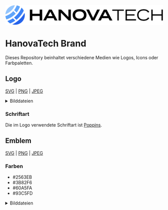 <img alt="HanovaTech Logo (Blue & Black)" width="500" src="https://raw.githubusercontent.com/hanovatech/brand/main/logo/png/1x/logo_blue_black_1x.png" />

# HanovaTech Brand

Dieses Repository beinhaltet verschiedene Medien wie Logos, Icons oder Farbpaletten.

## Logo

[SVG](https://github.com/hanovatech/brand/blob/main/logo/svg) | [PNG](https://github.com/hanovatech/brand/blob/main/logo/png) | [JPEG](https://github.com/hanovatech/brand/blob/main/logo/jpeg)

<details>
  <summary>Bilddateien</summary>
  <br />
  <img alt="HanovaTech Logo (Blue & Black)" src="https://raw.githubusercontent.com/hanovatech/brand/main/logo/png/1x/logo_blue_black_1x.png" />
  <img alt="HanovaTech Logo (Blue & White)" src="https://raw.githubusercontent.com/hanovatech/brand/main/logo/png/1x/logo_blue_white_1x.png" />
  <img alt="HanovaTech Logo (Black)" src="https://raw.githubusercontent.com/hanovatech/brand/main/logo/png/1x/logo_black_1x.png" />
  <img alt="HanovaTech Logo (White)" src="https://raw.githubusercontent.com/hanovatech/brand/main/logo/png/1x/logo_white_1x.png" />
</details>

### Schriftart
Die im Logo verwendete Schriftart ist [Poppins](https://fonts.google.com/specimen/Poppins).

## Emblem

[SVG](https://github.com/hanovatech/brand/blob/main/emblem/svg) | [PNG](https://github.com/hanovatech/brand/blob/main/emblem/png) | [JPEG](https://github.com/hanovatech/brand/blob/main/emblem/jpeg)

### Farben
- #2563EB
- #3B82F6
- #60A5FA
- #93C5FD

<details>
  <summary>Bilddateien</summary>
  <br />
  <img alt="HanovaTech Emblem (Blue)" width="100" src="https://raw.githubusercontent.com/hanovatech/brand/main/emblem/png/1x/emblem_blue_1x.png" />
  <img alt="HanovaTech Emblem (Black)" width="100" src="https://raw.githubusercontent.com/hanovatech/brand/main/emblem/png/1x/emblem_black_1x.png" />
  <img alt="HanovaTech Emblem (White)" width="100" src="https://raw.githubusercontent.com/hanovatech/brand/main/emblem/png/1x/emblem_white_1x.png" />
</details>
